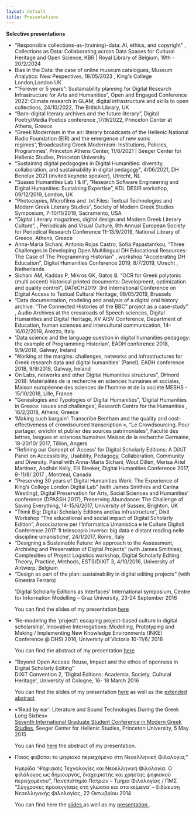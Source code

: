```yaml
---
layout: default
title: Presentations
---
```

**Selective presentations**

<ul>

<li>“Responsible collections-as-(training)-data: AI, ethics, and copyright” , Collections as Data: Collaborating across Data Spaces for Cultural Heritage and Open Science, KBR | Royal Library of Belgium, 19th - 20/2/2024</li>

<li>Bias in the Data: the case of online museum catalogues, Museum Analytics: New Pespectives, 18/05/2023 , King's College London,London UK </li>
 <li>““Forever or 5 years”: Sustainability planning for Digital Research Infrastructure for Arts and Humanities”, Open and Engaged Conference 2022: Climate research in GLAM, digital infrastructure and skills to open collections, 24/10/2022, The British Library, UK</li>

<li>“Born-digital literary archives and the future literary”, Digital Poetry/Media Poetics conference ,17/9/2022, Princeton Center at Athens, Greece </li>

<li>“Greek Modernism in the air: literary broadcasts of the Hellenic National Radio Foundation (EIR) and the emergence of new sonic regimes”,‘Broadcasting Greek Modernism: Institutions, Policies, Programmes’, Princeton Athens Center, 11/6/2021 | Seeger Center for Hellenic Studies, Princeton University</li>

<li>“Sustaining digital pedagogies in Digital Humanities: diversity, collaboration, and sustainability in digital pedagogy”, 4/06/2021, DH Benelux 2021 (invited keynote speaker), Utrecht, NL </li>

<li>“Sussex Humanities Lab I & II”, “Research Software Engineering and Digital Humanities: Sustaining Expertise”, KDL DESIR workshop, 09/12/2019, London, UK</li>

<li>“Photocopies, Microfilms and .txt Files: Textual Technologies and Modern Greek Literary Studies”, Society of Modern Greek Studies Symposium, 7-10/11/2019, Sacramento, USA</li>

<li>“Digital Literary magazines, digital design and Modern Greek Literary Culture”, , Periodicals and Visual Culture, 8th Annual European Society for Periodical Research Conference 11-13/9/2019, National Library of Greece, Athens, Greece </li>

<li>Anna-Maria Sichani, Antonio Rojas Castro, Sofia Papastamkou, “Three Challenges in Developing Open Multilingual DH Educational Resources: The Case of The Programming Historian” , workshop "Accelerating DH Education", Digital Humanities Conference 2019, 8/7/2019, Utrecht , Netherlands</li>

<li>Sichani AM, Kaddas P, Mikros GK, Gatos B. “OCR for Greek polytonic (multi accent) historical printed documents: Development, optimization and quality control”,  DATeCH2019: 3rd International Conference on Digital Access to Textual Cultural Heritage, 08/05/2019, Brussels</li>

<li>“Data documentation, modeling and analysis of a digital oral history archive: “The Connected Histories of the BBC” project as a case-study” , Audio Archives at the crossroads of Speech sciences, Digital Humanities and Digital Heritage, XV AISV Conference, Department of Education, human sciences and intercultural communication, 14-16/02/2019, Arezzo, Italy</li>

<li>'Data science and the language question in digital humanities pedagogy: the example of Programming Historian', EADH conference 2018,  9/9/2018, Galway, Ireland</li>

<li>'Working at the margins: challenges, networks and infrastructures for Greek research data and digital humanities' (Panel), EADH conference 2018,  9/9/2018, Galway, Ireland</li>

<li>On Labs, networks and other Digital Humanities structures”, DHnord 2018: Matérialités de la recherche en sciences humaines et sociales, Maison européenne des sciences de l'homme et de la société MESHS - 15/10/2018, Lille, France</li>

<li>“Genealogies and Typologies of Digital Humanities”, ‘Digital Humanities in Greece: issues and challenges’,  Research Centre for the Humanities , 16/2/2018, Athens, Greece</li>

<li>‘Making such bargain’: Transcribe Bentham and the quality and cost- effectiveness of crowdsourced transcription », “Le Crowdsourcing. Pour partager, enrichir et publier des sources patrimoniales”, Faculté des lettres, langues et sciences humaines Maison de la recherche Germaine, 18-20/10/ 2017, Tillion, Angers</li>

<li>“Refining our Concept of ‘Access’ for Digital Scholarly Editions: A DiXiT Panel on Accessibility, Usability, Pedagogy, Collaboration, Community and Diversity. Panel with Anna-Maria Sichani, Wout Dillen, Merisa Ariel Martinez, Aodhán Kelly, Elli Bleeker, Digital Humanities Conference 2017,  8-11/8/ 2017 ,  Montreal, Canada</li>

<li>“Preserving 30 years of Digital Humanities Work: The Experience of King’s College London  Digital Lab” (with James Smithies and Carina Westling), Digital Preservation for Arts, Social Sciences and Humanities’ conference (DPASSH 2017), Preserving Abundance: The Challenge of Saving Everything, 14-15/6/2017, University of Sussex, Brighton, UK</li>

<li>“Think Big: Digital Scholarly Editions and/as infrastructure”, Dixit Workshop “The educational and social impact of Digital Scholarly Edition”, Associazione per l’Informatica Umanistica e le Culture Digitali Conference 2017 ‘Il telescopio inverso: big data e distant reading nelle discipline umanistiche’, 24/1/2017, Rome, Italy</li>

<li>“Designing a Sustainable Future: An approach to the Assessment, Archiving and Preservation of Digital Projects” (with James Smithies), Complexities of Project Logistics workshop, Digital Scholarly Editing: Theory, Practice, Methods, ESTS/DiXiT 3, 4/10/2016, University of Antwerp, Belgium </li>

<li>“Design as part of the plan: sustainability in digital editing projects” (with Ginestra Ferraro)<br/>

'Digital Scholarly Editions as Interfaces' International symposium, Centre for Information Modelling – Graz University, 23-24 September 2016<br/>

You can find  the slides of my presentation <a href="../images/interfaces.pdf">here</a></li>

<li>‘Re-modeling the ‘project’: escaping project-based culture in digital scholarship’, Innovative Interrogations: Modelling, Prototyping and Making / Implementing New Knowledge Environments (INKE) Conference @ DHSI 2016, University of Victoria
10-11/6/ 2016<br/>

You can find  the abstract of my presentation <a href="../images/remodelingproject.pdf">here</a></li>


<li>“Beyond Open Access: Reuse, Impact and the ethos of openness in Digital Scholarly Editing”<br/>
DiXiT Convention 2, 'Digital Editions: Academia, Society, Cultural Heritage', University of Cologne, 16- 18 March 2016<br/>

You can find  the slides of my presentation <a href="../images/beyondoa.pdf">here</a> as well as the <a href="../images/BeyondOA_extended_abstract.pdf">extended abstract</a>
</li>


<li>«‘Read by ear’: Literature and Sound Technologies During the Greek Long Sixties» <br/>
<a href="http://www.princeton.edu/%7Ehellenic/GradStudentConf15/">Seventh International Graduate Student Conference in Modern Greek Studies</a>, Seeger Center for Hellenic Studies, Princeton University, 5 May 2015 <br/>

You can find <a href="../images/Sichani-Proposal-PrincetonGradConf.pdf">here</a> the abstract of my presentation.
</li>


<li>Ποιος φοβάται το ψηφιακό περιεχόμενο στη Νεοελληνική Φιλολογία;” <br/>

Ημερίδα 'Ψηφιακές Τεχνολογίες και Νεοελληνική Φιλολογία. Ο φιλόλογος ως δημιουργός, διαχειριστής και χρήστης ψηφιακού περιεχομένου”, Πανεπιστημίο Πατρών – Τμήμα Φιλολογίας / ΠΜΣ “Σύγχρονες προσεγγίσεις στη γλώσσα και στα κείμενα' – Ειδίκευση Νεοελληνικής Φιλολογίας, 22 Οκτωβρίου 2014<br/>

You can find here the <a href="../images/digitalcontent.pdf"> slides </a> as well as my <a href="http://www.lis.upatras.gr/wp-content/uploads/2015/05/dh14_sichani.pdf">presentation </a>.</li>
</ul>
